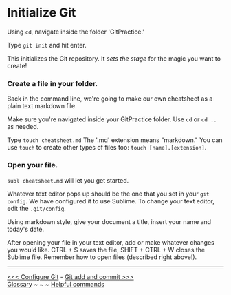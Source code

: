 # Initialize Git

Using `cd`, navigate inside the folder 'GitPractice.' 

Type `git init` and hit enter.

This initializes the Git repository. It _sets the stage_ for the magic you want to create! 

### Create a file in your folder. 

Back in the command line, we're going to make our own cheatsheet as a plain text markdown file.

Make sure you're navigated inside your GitPractice folder. Use `cd` or `cd ..` as needed.

Type `touch cheatsheet.md` The '.md' extension means "markdown." You can use `touch` to create other types of files too: `touch [name].[extension]`.

### Open your file.

`subl cheatsheet.md` will let you get started.

Whatever text editor pops up should be the one that you set in your `git config`. We have configured it to use Sublime. To change your text editor, edit the `.git/config`. 

Using markdown style, give your document a title, insert your name and today's date.

After opening your file in your text editor, add or make whatever changes you would like. CTRL + S saves the file, SHIFT + CTRL + W closes the Sublime file. Remember how to open files (described right above!).

___

[<<< Configure Git](gitconfig.md) - [Git add and commit >>>](gitaction.md)  
[Glossary](glossary.md) ~ ~ ~ [Helpful commands](helpfulcommands.md)
